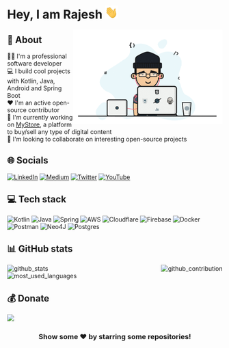 # Hey, I am Rajesh <img src="https://github.com/hadiyarajesh/hadiyarajesh/blob/master/Assets/hi.gif" width="30px" height="30px">

<img align="right" width="350" src="https://github.com/hadiyarajesh/hadiyarajesh/blob/master/Assets/dev.gif" alt="dev_logo"/>

## 💫 About

👨‍💻 I'm a professional software developer<br>
💻 I build cool projects with Kotlin, Java, Android and Spring Boot<br>
❤️ I'm an active open-source contributor<br>
🔭 I'm currently working on <a href="https://mystore.club/" target="_blank">MyStore</a>, a platform to buy/sell any type
of digital content<br>
🤝 I'm looking to collaborate on interesting open-source projects

## 🌐 Socials

[![LinkedIn](https://img.shields.io/badge/LinkedIn-%230077B5.svg?logo=linkedin&logoColor=white)](https://linkedin.com/in/hadiyarajesh)
[![Medium](https://img.shields.io/badge/Medium-12100E?logo=medium&logoColor=white)](https://medium.com/@hadiyarajesh)
[![Twitter](https://img.shields.io/badge/Twitter-%231DA1F2.svg?logo=Twitter&logoColor=white)](https://twitter.com/hadiya__rajesh)
[![YouTube](https://img.shields.io/badge/YouTube-%23FF0000.svg?logo=YouTube&logoColor=white)](https://youtube.com/@hadiyarajesh)

## 💻 Tech stack

![Kotlin](https://img.shields.io/badge/kotlin-%230095D5.svg?style=for-the-badge&logo=kotlin&logoColor=white)
![Java](https://img.shields.io/badge/java-%23ED8B00.svg?style=for-the-badge&logo=java&logoColor=white)
![Spring](https://img.shields.io/badge/spring-%236DB33F.svg?style=for-the-badge&logo=spring&logoColor=white)
![AWS](https://img.shields.io/badge/AWS-%23FF9900.svg?style=for-the-badge&logo=amazon-aws&logoColor=white)
![Cloudflare](https://img.shields.io/badge/Cloudflare-F38020?style=for-the-badge&logo=Cloudflare&logoColor=white)
![Firebase](https://img.shields.io/badge/firebase-%23039BE5.svg?style=for-the-badge&logo=firebase)
![Docker](https://img.shields.io/badge/docker-%230db7ed.svg?style=for-the-badge&logo=docker&logoColor=white)
![Postman](https://img.shields.io/badge/Postman-FF6C37?style=for-the-badge&logo=postman&logoColor=white)
![Neo4J](https://img.shields.io/badge/Neo4j-008CC1?style=for-the-badge&logo=neo4j&logoColor=white)
![Postgres](https://img.shields.io/badge/postgres-%23316192.svg?style=for-the-badge&logo=postgresql&logoColor=white)

## 📊 GitHub stats

<div>
 <div>
<img src="https://github-readme-stats.vercel.app/api?username=hadiyarajesh&theme=white&hide_border=false&include_all_commits=true&count_private=true" alt="github_stats"/>
<img align="right" src="https://github-readme-streak-stats.herokuapp.com/?user=hadiyarajesh&theme=white&hide_border=false" alt="github_contribution"/>
</div>
<div>
  <img src="https://github-readme-stats.vercel.app/api/top-langs/?username=hadiyarajesh&theme=white&hide_border=false&include_all_commits=true&count_private=true&layout=compact" alt="most_used_languages"/>
  </div>
</div>

## 💰 Donate

<div>  
  <a href="https://buymeacoffee.com/hadiyarajesh">
    <img src="https://img.shields.io/badge/Buy%20Me%20a%20Coffee-ffdd00?style=for-the-badge&logo=buy-me-a-coffee&logoColor=black"/>
  </a>
</div>

<div align="center">
  <h3>Show some ❤️ by starring some repositories!</h3>
</div>
